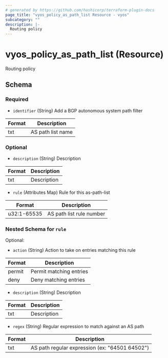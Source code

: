 ```yaml
---
# generated by https://github.com/hashicorp/terraform-plugin-docs
page_title: "vyos_policy_as_path_list Resource - vyos"
subcategory: ""
description: |-
  Routing policy
---
```


# vyos_policy_as_path_list (Resource)

Routing policy



<!-- schema generated by tfplugindocs -->
## Schema

### Required

- `identifier` (String) Add a BGP autonomous system path filter

|  Format  |  Description  |
|----------|---------------|
|  txt  |  AS path list name  |

### Optional

- `description` (String) Description

|  Format  |  Description  |
|----------|---------------|
|  txt  |  Description  |
- `rule` (Attributes Map) Rule for this as-path-list

|  Format  |  Description  |
|----------|---------------|
|  u32:1-65535  |  AS path list rule number  | (see [below for nested schema](#nestedatt--rule))

<a id="nestedatt--rule"></a>
### Nested Schema for `rule`

Optional:

- `action` (String) Action to take on entries matching this rule

|  Format  |  Description  |
|----------|---------------|
|  permit  |  Permit matching entries  |
|  deny  |  Deny matching entries  |
- `description` (String) Description

|  Format  |  Description  |
|----------|---------------|
|  txt  |  Description  |
- `regex` (String) Regular expression to match against an AS path

|  Format  |  Description  |
|----------|---------------|
|  txt  |  AS path regular expression (ex: "64501 64502")  |
